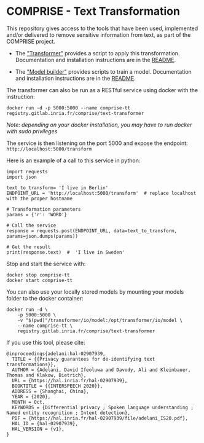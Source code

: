 # COMPRISE - Text Transformation

This repository gives access to the tools that have been used, implemented and/or delivered to remove sensitive information from text, as part of the COMPRISE project.

- The ["Transformer"](./transformer) provides a script to apply this transformation. Documentation and installation instructions are in the [README](./transformer/README.md).

- The ["Model builder"](./model_builder) provides scripts to train a model. Documentation and installation instructions are in the [README](./model_builder/README.md).


The transformer can also be run as a RESTful service using docker with the instruction:
```
docker run -d -p 5000:5000 --name comprise-tt registry.gitlab.inria.fr/comprise/text-transformer
``` 
*Note: depending on your docker installation, you may have to run docker with sudo privileges*

The service is then listening on the port 5000 and expose the endpoint: `http://localhost:5000/transform`

Here is an example of a call to this service in python:

```
import requests
import json

text_to_transform= 'I live in Berlin'
ENDPOINT_URL = 'http://localhost:5000/transform'  # replace localhost with the proper hostname

# Transformation parameters
params = {'r': 'WORD'}

# Call the service
response = requests.post(ENDPOINT_URL, data=text_to_transform, params=json.dumps(params))

# Get the result
print(response.text)  #  'I live in Sweden'
```

Stop and start the service with:
```
docker stop comprise-tt
docker start comprise-tt
```
 
You can also use your locally stored models by mounting your models folder to the docker container:
```
docker run -d \
    -p 5000:5000 \
    -v "$(pwd)"/transformer/io/model:/opt/transformer/io/model \
    --name comprise-tt \
    registry.gitlab.inria.fr/comprise/text-transformer
``` 
 

If you use this tool, please cite:
```
@inproceedings{adelani:hal-02907939,
  TITLE = {{Privacy guarantees for de-identifying text transformations}},
  AUTHOR = {Adelani, David Ifeoluwa and Davody, Ali and Kleinbauer, Thomas and Klakow, Dietrich},
  URL = {https://hal.inria.fr/hal-02907939},
  BOOKTITLE = {{INTERSPEECH 2020}},
  ADDRESS = {Shanghai, China},
  YEAR = {2020},
  MONTH = Oct,
  KEYWORDS = {Differential privacy ; Spoken language understanding ; Named entity recognition ; Intent detection},
  PDF = {https://hal.inria.fr/hal-02907939/file/adelani_IS20.pdf},
  HAL_ID = {hal-02907939},
  HAL_VERSION = {v1},
}
```
